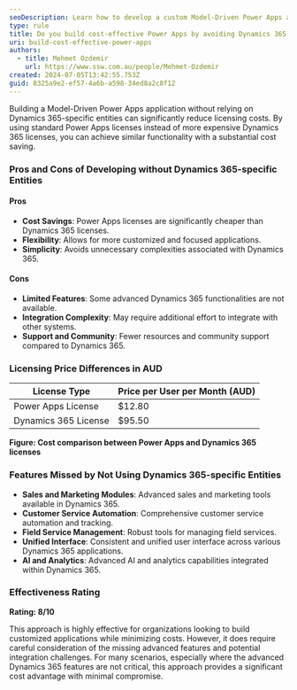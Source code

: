 ```yaml
---
seoDescription: Learn how to develop a custom Model-Driven Power Apps application without using Dynamics 365-specific entities to save on licensing costs.
type: rule
title: Do you build cost-effective Power Apps by avoiding Dynamics 365-specific entities?
uri: build-cost-effective-power-apps
authors:
  - title: Mehmet Ozdemir  
    url: https://www.ssw.com.au/people/Mehmet-Ozdemir
created: 2024-07-05T13:42:55.753Z
guid: 8325a9e2-ef57-4a6b-a598-34ed8a2c8f12
---
```


Building a Model-Driven Power Apps application without relying on Dynamics 365-specific entities can significantly reduce licensing costs. By using standard Power Apps licenses instead of more expensive Dynamics 365 licenses, you can achieve similar functionality with a substantial cost saving.

<!--endintro-->

### Pros and Cons of Developing without Dynamics 365-specific Entities

#### Pros

* **Cost Savings**: Power Apps licenses are significantly cheaper than Dynamics 365 licenses.
* **Flexibility**: Allows for more customized and focused applications.
* **Simplicity**: Avoids unnecessary complexities associated with Dynamics 365.

#### Cons

* **Limited Features**: Some advanced Dynamics 365 functionalities are not available.
* **Integration Complexity**: May require additional effort to integrate with other systems.
* **Support and Community**: Fewer resources and community support compared to Dynamics 365.

### Licensing Price Differences in AUD

| License Type         | Price per User per Month (AUD) |
|----------------------|--------------------------------|
| Power Apps License   | $12.80                         |
| Dynamics 365 License | $95.50                         |

**Figure: Cost comparison between Power Apps and Dynamics 365 licenses**

### Features Missed by Not Using Dynamics 365-specific Entities

* **Sales and Marketing Modules**: Advanced sales and marketing tools available in Dynamics 365.
* **Customer Service Automation**: Comprehensive customer service automation and tracking.
* **Field Service Management**: Robust tools for managing field services.
* **Unified Interface**: Consistent and unified user interface across various Dynamics 365 applications.
* **AI and Analytics**: Advanced AI and analytics capabilities integrated within Dynamics 365.

### Effectiveness Rating

**Rating: 8/10**

This approach is highly effective for organizations looking to build customized applications while minimizing costs. However, it does require careful consideration of the missing advanced features and potential integration challenges. For many scenarios, especially where the advanced Dynamics 365 features are not critical, this approach provides a significant cost advantage with minimal compromise.


